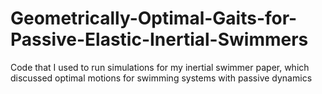 # Geometrically-Optimal-Gaits-for-Passive-Elastic-Inertial-Swimmers
Code that I used to run simulations for my inertial swimmer paper, which discussed optimal motions for swimming systems with passive dynamics
